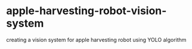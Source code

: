 # apple-harvesting-robot-vision-system
creating a vision system for apple harvesting robot using YOLO algorithm
